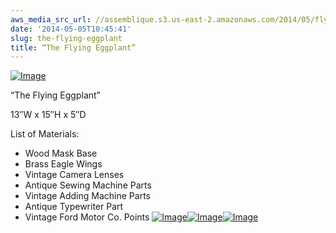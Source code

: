 ```yaml
---
aws_media_src_url: //assemblique.s3.us-east-2.amazonaws.com/2014/05/flyingeggplant.jpg
date: '2014-05-05T10:45:41'
slug: the-flying-eggplant
title: “The Flying Eggplant”
---
```


 [![Image](//assemblique.s3.us-east-2.amazonaws.com/2014/05/flyingeggplant.jpg?w=650)](//assemblique.s3.us-east-2.amazonaws.com/2014/05/flyingeggplant-close.jpg)

 “The Flying Eggplant”

 13″W x 15″H x 5″D

 List of Materials:

  * Wood Mask Base
 * Brass Eagle Wings
 * Vintage Camera Lenses
 * Antique Sewing Machine Parts
 * Vintage Adding Machine Parts
 * Antique Typewriter Part
 * Vintage Ford Motor Co. Points
  [![Image](//assemblique.s3.us-east-2.amazonaws.com/2014/05/flyingeggplant-close.jpg?w=650)](//assemblique.s3.us-east-2.amazonaws.com/2014/05/flyingeggplant-close.jpg)[![Image](//assemblique.s3.us-east-2.amazonaws.com/2014/05/flyingeggplant-angle2.jpg?w=650)](//assemblique.s3.us-east-2.amazonaws.com/2014/05/flyingeggplant-angle2.jpg)[![Image](//assemblique.s3.us-east-2.amazonaws.com/2014/05/flyingeggplant-angle.jpg?w=650)](//assemblique.s3.us-east-2.amazonaws.com/2014/05/flyingeggplant-angle.jpg)